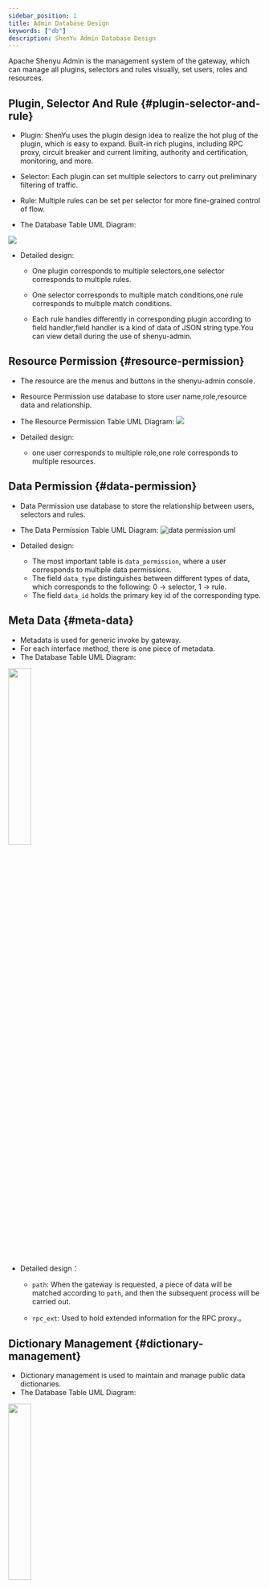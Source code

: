 ```yaml
---
sidebar_position: 1
title: Admin Database Design
keywords: ["db"]
description: ShenYu Admin Database Design
---
```


Apache Shenyu Admin is the management system of the gateway, which can manage all plugins, selectors and rules visually, set users, roles and resources.

## Plugin, Selector And Rule {#plugin-selector-and-rule}

* Plugin: ShenYu uses the plugin design idea to realize the hot plug of the plugin, which is easy to expand. Built-in rich plugins, including RPC proxy, circuit breaker and current limiting, authority and certification, monitoring, and more.
* Selector: Each plugin can set multiple selectors to carry out preliminary filtering of traffic.
* Rule: Multiple rules can be set per selector for more fine-grained control of flow.

* The Database Table UML Diagram:

![](/img/shenyu/db/shenyu-db.png)

* Detailed design:

  * One plugin corresponds to multiple selectors,one selector corresponds to multiple rules.
  
  * One selector corresponds to multiple match conditions,one rule corresponds to multiple match conditions.
  
  * Each rule handles differently in corresponding plugin according to field handler,field handler is a kind of data of JSON string type.You can view detail during the use of shenyu-admin.
  
## Resource Permission {#resource-permission}

* The resource are the menus and buttons in the shenyu-admin console.

* Resource Permission use database to store user name,role,resource data and relationship. 

* The Resource Permission Table UML Diagram:
![](/img/shenyu/db/shenyu-permission-db.png)

* Detailed design:
  - one user corresponds to multiple role,one role corresponds to multiple resources.

## Data Permission {#data-permission}

* Data Permission use database to store the relationship between users, selectors and rules.

* The Data Permission Table UML Diagram:
![data permission uml](/img/shenyu/db/data_permission.png)


* Detailed design:
  * The most important table is `data_permission`, where a user corresponds to multiple data permissions.
  * The field `data_type` distinguishes between different types of data, which corresponds to the following: 0 -> selector, 1 -> rule.
  * The field `data_id` holds the primary key id of the corresponding type.

## Meta Data {#meta-data}

* Metadata is used for generic invoke by gateway.
* For each interface method, there is one piece of metadata.
* The Database Table UML Diagram:

<img src="/img/shenyu/db/mata_data_table.png" width="30%" height="30%" />


* Detailed design：
  * `path`: When the gateway is requested, a piece of data will be matched according to `path`, and then the subsequent process will be carried out.

  * `rpc_ext`: Used to hold extended information for the RPC proxy.。
   
## Dictionary Management {#dictionary-management}

* Dictionary management is used to maintain and manage public data dictionaries.
* The Database Table UML Diagram:

<img src="/img/shenyu/db/shenyu_dict.png" width="30%" height="30%" />

## API Documentation {#API-documentation}

* The API document tables used to maintain and manage API documents.
* The API document (such as json, md, html, etc.) of common specifications (such as OpenApi3.0 and yapi) can be imported into `shenyu-admin` and finally stored in the API document tables.
* API documents of other common specifications can be generated through the API document tables.
* The Database Table UML Diagram:

<img src="/img/shenyu/db/shenyu-api-doc-table.png" width="105%" height="105%" />

* Detailed design:
  * A tag can have multiple child tags, the level of tags is unlimited, the lowest leaf node is API.
  * Interfaces with the same path but supporting multiple http methods, they are counted as multiple APIs.
  * An API has multiple request parameters and response fields.
  * A parameter/field has its own type (model), and each type have multiple fields.
  * A field has its own type, which corresponds to multiple values.
  * A value can be used as either a request example value, or a response example value (for example, 200 indicates OK, and 400 indicates illegal parameters).
  * The `query`, `header` and `body`, all of them are `json` stored in `mock_request_record`，but `body` does not support special types such as file。
  * The `ext` of the `tag` table stores the full amount of json data of its parent tag (including the parent tag of the parent tag, and so on).
  * The `ext` of the `api` table may store the IP list and the service name of `SpringCloud`.
  * The `type` of the `parameter` table mainly includes `requestUrlParam`, `requestHeader`, `requestBody`, `requestPathVariable`, `responseHeader`, and `responseBody`; If the returned type is a special type (such as file), do not associate `model_id`.
  * The `ext` of the `field` table stores generic type in json format (convenient for subsequent expansion), such as `{"genericTypes": [model_id1, model_id2]}`; `model_id` indicates which type has this field, `self_model_id` indicates which type of this field.
  * The `is_example` of `detail` table indicates whether a value is a request sample value, true is a request sample value, and false is a response value.
